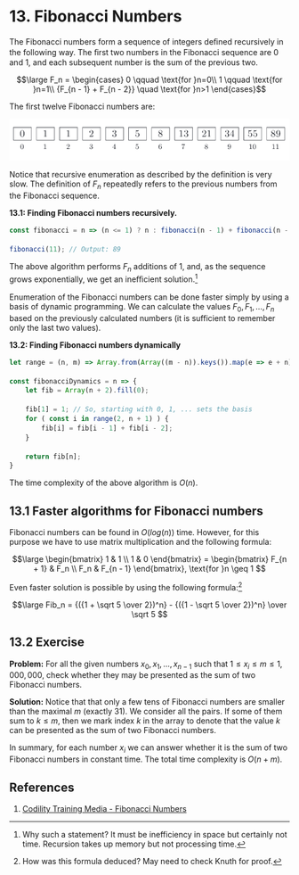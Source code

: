 # 13. Fibonacci Numbers

The Fibonacci numbers form a sequence of integers deﬁned recursively in the following way. The ﬁrst two numbers in the Fibonacci sequence are 0 and 1, and each subsequent number is the sum of the previous two.

$$\large
F_n = \begin{cases}
0 \qquad \text{for }n=0\\
1 \qquad \text{for }n=1\\
{F_{n - 1} + F_{n - 2}} \quad \text{for }n>1 
\end{cases}$$

The first twelve Fibonacci numbers are:

![Fibonacci sequence](/.attachments/fibonacci-sequence.png)

Notice that recursive enumeration as described by the definition is very slow. The definition of $F_n$ repeatedly refers to the previous numbers from the Fibonacci sequence.

**13.1: Finding Fibonacci numbers recursively.**
```js
const fibonacci = n => (n <= 1) ? n : fibonacci(n - 1) + fibonacci(n - 2);

fibonacci(11); // Output: 89
```
The above algorithm performs $F_n$ additions of 1, and, as the sequence grows exponentially, we get an ineﬃcient solution.[^1]

Enumeration of the Fibonacci numbers can be done faster simply by using a basis of dynamic programming. We can calculate the values $F_0, F_1, \dots, F_n$ based on the previously calculated numbers (it is sufficient to remember only the last two values).

**13.2: Finding Fibonacci numbers dynamically**
```js
let range = (n, m) => Array.from(Array((m - n)).keys()).map(e => e + n);

const fibonacciDynamics = n => {
    let fib = Array(n + 2).fill(0);

    fib[1] = 1; // So, starting with 0, 1, ... sets the basis
    for ( const i in range(2, n + 1) ) {
        fib[i] = fib[i - 1] + fib[i - 2];
    }

    return fib[n];
}
```

The time complexity of the above algorithm is $O(n)$.

## 13.1 Faster algorithms for Fibonacci numbers

Fibonacci numbers can be found in $O(log(n))$ time. However, for this purpose we have to use matrix multiplication and the following formula:

$$\large
\begin{bmatrix}
1 & 1 \\
1 & 0
\end{bmatrix} = 
\begin{bmatrix}
F_{n + 1} & F_n \\
F_n & F_{n - 1}
\end{bmatrix},
\text{for }n \geq 1
$$

Even faster solution is possible by using the following formula:[^2]

$$\large
Fib_n = {({1 + \sqrt 5 \over 2})^n} - {({1 - \sqrt 5 \over 2})^n} \over \sqrt 5
$$

## 13.2 Exercise

**Problem:** For all the given numbers $x_0, x_1, \ldots, x_{n - 1}$ such that $1 \leq x_i \leq m \leq 1,000,000$, check whether they may be presented as the sum of two Fibonacci numbers.

**Solution:** Notice that that only a few tens of Fibonacci numbers are smaller than the maximal $m$ (exactly 31). We consider all the pairs. If some of them sum to $k \leq m$, then we mark index $k$ in the array to denote that the value $k$ can be presented as the sum of two Fibonacci numbers.

In summary, for each number $x_i$ we can answer whether it is the sum of two Fibonacci numbers in constant time. The total time complexity is $O(n + m)$.

## References

1. [Codility Training Media - Fibonacci Numbers](https://codility.com/media/train/11-Fibonacci.pdf)

[^1]: Why such a statement? It must be inefficiency in space but certainly not time. Recursion takes up memory but not processing time.
[^2]: How was this formula deduced? May need to check Knuth for proof.